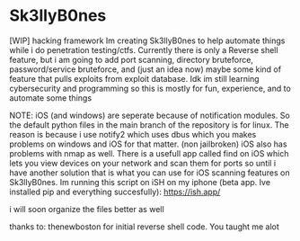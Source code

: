 # Sk3llyB0nes
[WIP] hacking framework
Im creating Sk3llyB0nes to help automate things while i do penetration testing/ctfs. Currently there is only a Reverse shell feature, but i am going to add port scanning, directory bruteforce, password/service bruteforce, and (just an idea now) maybe some kind of feature that pulls exploits from exploit database. Idk im still learning cybersecurity and programming so this is mostly for fun, experience, and to automate some things

NOTE: iOS (and windows) are seperate because of notification modules. So the default python files in the main branch of the repository is for linux. The reason is because i use notify2 which uses dbus which you makes problems on windows and iOS for that matter. (non jailbroken) iOS also has problems with nmap as well. There is a usefull app called find on iOS which lets you view devices on your network and scan them for ports so until i have another solution that is what you can use for iOS scanning features on Sk3llyB0nes. Im running this script on iSH on my iphone (beta app. Ive installed pip and everything succesfully): https://ish.app/

i will soon organize the files better as well

thanks to: thenewboston for initial reverse shell code. You taught me alot

